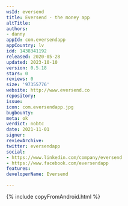 ```yaml
---
wsId: eversend
title: Eversend - the money app
altTitle: 
authors:
- danny
appId: com.eversendapp
appCountry: lv
idd: 1438341192
released: 2020-05-28
updated: 2023-10-10
version: 0.5.18
stars: 0
reviews: 0
size: '97355776'
website: http://www.eversend.co
repository: 
issue: 
icon: com.eversendapp.jpg
bugbounty: 
meta: ok
verdict: nobtc
date: 2021-11-01
signer: 
reviewArchive: 
twitter: eversendapp
social:
- https://www.linkedin.com/company/eversend
- https://www.facebook.com/eversendapp
features: 
developerName: Eversend

---
```


{% include copyFromAndroid.html %}
